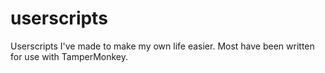 # userscripts
Userscripts I've made to make my own life easier. Most have been written for use with TamperMonkey.
